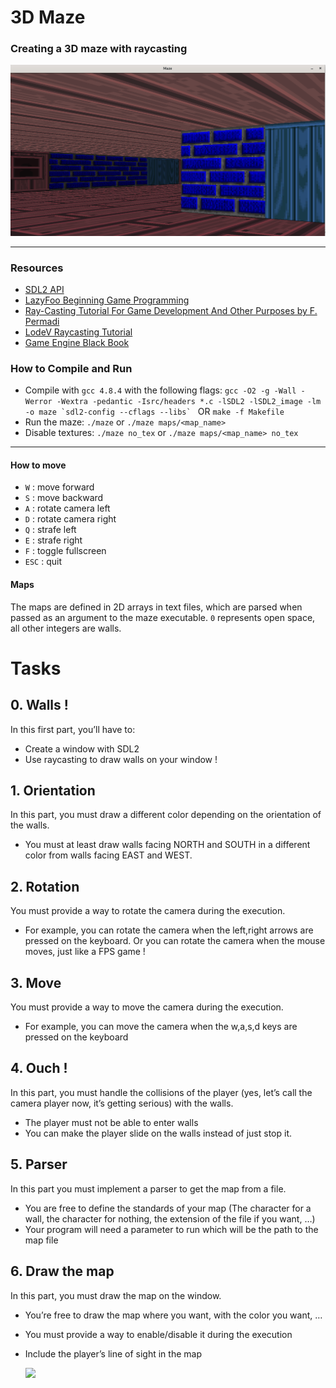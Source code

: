 # 3D Maze
### Creating a 3D maze with raycasting

![textured_1](https://github.com/BiniyamMelaku2/maze/blob/main/screenshots/textured_1.png)


-----

### Resources
- [SDL2 API](https://wiki.libsdl.org/CategoryAPI)
- [LazyFoo Beginning Game Programming](http://lazyfoo.net/tutorials/SDL/index.php)
- [Ray-Casting Tutorial For Game Development And Other Purposes by F. Permadi](http://permadi.com/1996/05/ray-casting-tutorial-table-of-contents/)
- [LodeV Raycasting Tutorial](http://lodev.org/cgtutor/raycasting.html)
- [Game Engine Black Book](https://www.amazon.com/Game-Engine-Black-Book-Wolfenstein/dp/1539692876)


### How to Compile and Run

- Compile with `gcc 4.8.4` with the following flags:
    ``gcc -O2 -g -Wall -Werror -Wextra -pedantic -Isrc/headers *.c -lSDL2 -lSDL2_image -lm -o maze `sdl2-config --cflags --libs` `` OR `make -f Makefile`
- Run the maze: `./maze` or `./maze maps/<map_name>`
- Disable textures: `./maze no_tex` or `./maze maps/<map_name> no_tex`

-----


#### How to move
- `W` : move forward
- `S` : move backward
- `A` : rotate camera left
- `D` : rotate camera right
- `Q` : strafe left
- `E` : strafe right
- `F` : toggle fullscreen
- `ESC` : quit


#### Maps
The maps are defined in 2D arrays in text files, which are parsed when passed as an argument to the maze executable. `0` represents open space, all other integers are walls.


# Tasks
## 0. Walls !
In this first part, you’ll have to:

* Create a window with SDL2
* Use raycasting to draw walls on your window !

## 1. Orientation
In this part, you must draw a different color depending on the orientation of the walls.

* You must at least draw walls facing NORTH and SOUTH in a different color from walls facing EAST and WEST.

## 2. Rotation
You must provide a way to rotate the camera during the execution.

* For example, you can rotate the camera when the left,right arrows are pressed on the keyboard. Or you can rotate the camera when the mouse moves, just like a FPS game !

## 3. Move
You must provide a way to move the camera during the execution.

* For example, you can move the camera when the w,a,s,d keys are pressed on the keyboard

## 4. Ouch !
In this part, you must handle the collisions of the player (yes, let’s call the camera player now, it’s getting serious) with the walls.

* The player must not be able to enter walls
* You can make the player slide on the walls instead of just stop it.

## 5. Parser
In this part you must implement a parser to get the map from a file.

* You are free to define the standards of your map (The character for a wall, the character for nothing, the extension of the file if you want, …)
* Your program will need a parameter to run which will be the path to the map file

## 6. Draw the map
In this part, you must draw the map on the window.

* You’re free to draw the map where you want, with the color you want, …
* You must provide a way to enable/disable it during the execution
* Include the player’s line of sight in the map

   <img src="https://github.com/BiniyamMelaku2/maze/blob/main/screenshots/mazeproject.gif" border="0">

